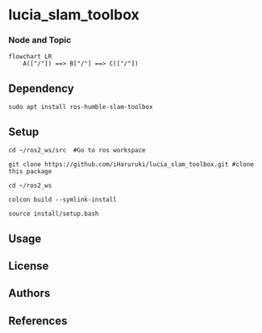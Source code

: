 # lucia_slam_toolbox
### Node and Topic
```mermaid
flowchart LR
    A(["/"]) ==> B["/"] ==> C(["/"])
```
## Dependency
    sudo apt install ros-humble-slam-toolbox
## Setup
    cd ~/ros2_ws/src  #Go to ros workspace

    git clone https://github.com/iHaruruki/lucia_slam_toolbox.git #clone this package

    cd ~/ros2_ws

    colcon build --symlink-install

    source install/setup.bash

## Usage

## License
## Authors
## References

